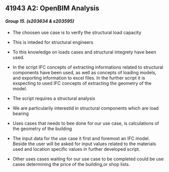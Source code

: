 ## **41943 A2: OpenBIM Analysis**

#### *Group 15. (s203634 & s203595)*

- The choosen use case is to verify the structural load capacity

- This is inteded for structural engineers

- To this knowledge on loads cases and structural integrety have been used.

- In the script IFC concepts of extracting informations related to structural components have been used, as well as concepts of loading models, and exporting information to excel files. In the further script it is exspecting to used IFC concepts of extracting the geometry of the model.

- The script requires a structural analysis

- We are particularily interestid in structural components which are load bearing

- Uses cases that needs to bee done for our use case,  is calculations of the geometry of the building

- The input data for the use case it first and foremost an IFC model. Beside the user will be asked for input values related to the materials used and location specific values in further developed script.

- Other uses cases waiting for our use case to be completed could be use cases determining the price of the building,or shop lists. 

